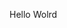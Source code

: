 Hello Wolrd






































































































































































































































































































































































































































































































































































































































































































































































































































































































































































































































































































































































































































































































































































































































































































































































































































































































































































































































































































































































































































































































































































































































































































































































































































































































































































































































































































































































































































































































